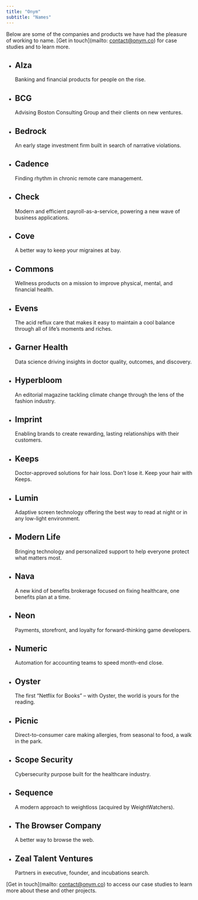 ```yaml
---
title: "Onym"
subtitle: "Names"
---
```


Below are some of the companies and products we have had the pleasure of working to name.
[Get in touch](mailto: contact@onym.co) for case studies and to learn more.

- ## Alza
  Banking and financial products for people on the rise.
- ## BCG
  Advising Boston Consulting Group and their clients on new ventures.
- ## Bedrock
  An early stage investment firm built in search of narrative violations.
- ## Cadence
  Finding rhythm in chronic remote care management.
- ## Check
  Modern and efficient payroll-as-a-service, powering a new wave of business applications.
- ## Cove
  A better way to keep your migraines at bay.
- ## Commons
  Wellness products on a mission to improve physical, mental, and financial health.
- ## Evens
  The acid reflux care that makes it easy to maintain a cool balance through all of life’s moments and riches.
- ## Garner Health
  Data science driving insights in doctor quality, outcomes, and discovery.
- ## Hyperbloom
  An editorial magazine tackling climate change through the lens of the fashion industry.
- ## Imprint
  Enabling brands to create rewarding, lasting relationships with their customers.
- ## Keeps
  Doctor-approved solutions for hair loss. Don’t lose it. Keep your hair with Keeps.
- ## Lumin
  Adaptive screen technology offering the best way to read at night or in any low-light environment.
- ## Modern Life
  Bringing technology and personalized support to help everyone protect what matters most.
- ## Nava
  A new kind of benefits brokerage focused on fixing healthcare, one benefits plan at a time.
- ## Neon
  Payments, storefront, and loyalty for forward-thinking game developers.
- ## Numeric
  Automation for accounting teams to speed month-end close.
- ## Oyster
  The first “Netflix for Books” – with Oyster, the world is yours for the reading.
- ## Picnic
  Direct-to-consumer care making allergies, from seasonal to food, a walk in the park.
- ## Scope Security
  Cybersecurity purpose built for the healthcare industry.
- ## Sequence
  A modern approach to weightloss (acquired by WeightWatchers).
- ## The Browser Company
  A better way to browse the web.
- ## Zeal Talent Ventures
  Partners in executive, founder, and incubations search.

[Get in touch](mailto: contact@onym.co) to access our case studies to
learn more about these and other projects. 
